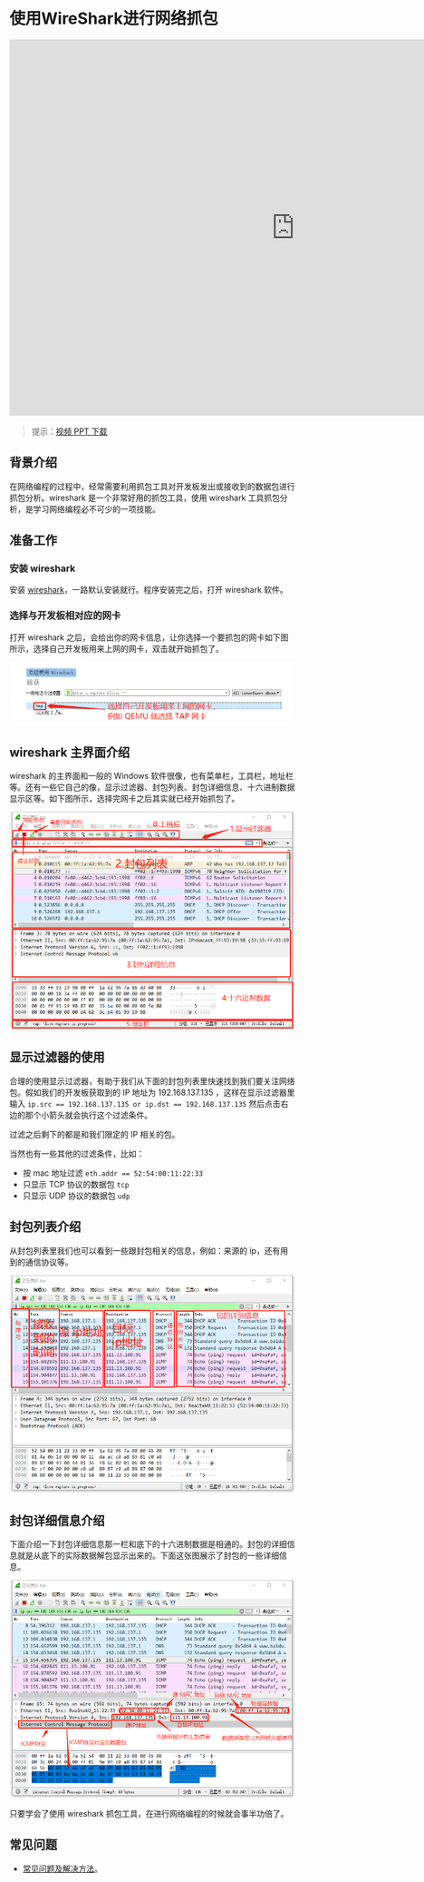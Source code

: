 # 使用WireShark进行网络抓包

<iframe frameborder="0" width="1005px" height="663px" src="https://v.qq.com/txp/iframe/player.html?vid=a075978zj4p" allowFullScreen="true"></iframe>

> 提示：<a href="../wireshark.pdf" target="_blank">视频 PPT 下载</a>

## 背景介绍

在网络编程的过程中，经常需要利用抓包工具对开发板发出或接收到的数据包进行抓包分析。wireshark 是一个非常好用的抓包工具，使用 wireshark 工具抓包分析，是学习网络编程必不可少的一项技能。

## 准备工作

### 安装 wireshark

安装 [wireshark](https://www.wireshark.org/)，一路默认安装就行。程序安装完之后，打开 wireshark 软件。

### 选择与开发板相对应的网卡

打开 wireshark 之后，会给出你的网卡信息，让你选择一个要抓包的网卡如下图所示，选择自己开发板用来上网的网卡，双击就开始抓包了。

![选择网卡](figures/wireshark1.png)

## wireshark 主界面介绍

wireshark 的主界面和一般的 Windows 软件很像，也有菜单栏，工具栏，地址栏等。还有一些它自己的像，显示过滤器、封包列表、封包详细信息、十六进制数据显示区等。如下图所示，选择完网卡之后其实就已经开始抓包了。

![wireshark 主界面](figures/wireshark2.png)

## 显示过滤器的使用

合理的使用显示过滤器，有助于我们从下面的封包列表里快速找到我们要关注网络包。假如我们的开发板获取到的 IP 地址为 192.168.137.135 ，这样在显示过滤器里输入 `ip.src == 192.168.137.135 or ip.dst == 192.168.137.135` 然后点击右边的那个小箭头就会执行这个过滤条件。

过滤之后剩下的都是和我们限定的 IP 相关的包。

当然也有一些其他的过滤条件，比如：
- 按 mac 地址过滤 `eth.addr == 52:54:00:11:22:33`
- 只显示 TCP 协议的数据包 `tcp`
- 只显示 UDP 协议的数据包 `udp`

## 封包列表介绍

从封包列表里我们也可以看到一些跟封包相关的信息，例如：来源的 ip，还有用到的通信协议等。

![封包列表介绍](figures/wireshark3.png)

## 封包详细信息介绍

下面介绍一下封包详细信息那一栏和底下的十六进制数据是相通的。封包的详细信息就是从底下的实际数据解包显示出来的。下面这张图展示了封包的一些详细信息。

![封包详细信息](figures/wireshark4.png)

只要学会了使用 wireshark 抓包工具，在进行网络编程的时候就会事半功倍了。

## 常见问题

* [常见问题及解决方法](../faq/faq.md)。
